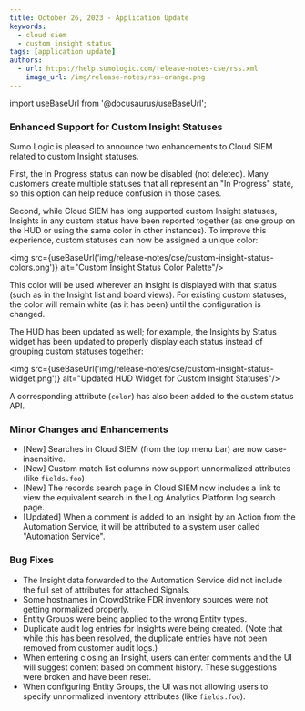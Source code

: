 ```yaml
---
title: October 26, 2023 - Application Update
keywords:
  - cloud siem
  - custom insight status
tags: [application update]
authors:
  - url: https://help.sumologic.com/release-notes-cse/rss.xml
    image_url: /img/release-notes/rss-orange.png
---
```


import useBaseUrl from '@docusaurus/useBaseUrl';

### Enhanced Support for Custom Insight Statuses

Sumo Logic is pleased to announce two enhancements to Cloud SIEM related to custom Insight statuses.

First, the In Progress status can now be disabled (not deleted). Many customers create multiple statuses that all represent an "In Progress" state, so this option can help reduce confusion in those cases.

Second, while Cloud SIEM has long supported custom Insight statuses, Insights in any custom status have been reported together (as one group on the HUD or using the same color in other instances). To improve this experience, custom statuses can now be assigned a unique color:

<img src={useBaseUrl('img/release-notes/cse/custom-insight-status-colors.png')} alt="Custom Insight Status Color Palette"/>

This color will be used wherever an Insight is displayed with that status (such as in the Insight list and board views). For existing custom statuses, the color will remain white (as it has been) until the configuration is changed.

The HUD has been updated as well; for example, the Insights by Status widget has been updated to properly display each status instead of grouping custom statuses together:

<img src={useBaseUrl('img/release-notes/cse/custom-insight-status-widget.png')} alt="Updated HUD Widget for Custom Insight Statuses"/>

A corresponding attribute (`color`) has also been added to the custom status API.

### Minor Changes and Enhancements

* [New] Searches in Cloud SIEM (from the top menu bar) are now case-insensitive. 
* [New] Custom match list columns now support unnormalized attributes (like `fields.foo`)
* [New] The records search page in Cloud SIEM now includes a link to view the equivalent search in the Log Analytics Platform log search page.
* [Updated] When a comment is added to an Insight by an Action from the Automation Service, it will be attributed to a system user called "Automation Service".

### Bug Fixes

* The Insight data forwarded to the Automation Service did not include the full set of attributes for attached Signals.
* Some hostnames in CrowdStrike FDR inventory sources were not getting normalized properly.
* Entity Groups were being applied to the wrong Entity types.
* Duplicate audit log entries for Insights were being created. (Note that while this has been resolved, the duplicate entries have not been removed from customer audit logs.)
* When entering closing an Insight, users can enter comments and the UI will suggest content based on comment history. These suggestions were broken and have been reset.
* When configuring Entity Groups, the UI was not allowing users to specify unnormalized inventory attributes (like `fields.foo`).
